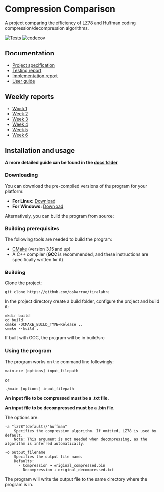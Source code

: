 # Compression Comparison

A project comparing the efficiency of LZ78 and Huffman coding compression/decompression algorithms.

[![Tests](https://github.com/oskarruo/tiralabra/actions/workflows/test-and-coverage-linux.yaml/badge.svg)](https://github.com/oskarruo/tiralabra/actions/workflows/test-and-coverage-linux.yaml)
[![codecov](https://codecov.io/github/oskarruo/tiralabra/graph/badge.svg?token=XWZXH8K9VF)](https://codecov.io/github/oskarruo/tiralabra)

## Documentation
- [Project specification](/docs/specifications.md)
- [Testing report](/docs/testingreport.md)
- [Implementation report](/docs/implementationreport.md)
- [User guide](/docs/userguide.md)

## Weekly reports
- [Week 1](/docs/weeklyreports/weeklyreport1.md)
- [Week 2](/docs/weeklyreports/weeklyreport2.md)
- [Week 3](/docs/weeklyreports/weeklyreport3.md)
- [Week 4](/docs/weeklyreports/weeklyreport4.md)
- [Week 5](/docs/weeklyreports/weeklyreport5.md)
- [Week 6](/docs/weeklyreports/weeklyreport6.md)

## Installation and usage

**A more detailed guide can be found in the [docs folder](/docs/userguide.md)**

### Downloading

You can download the pre-compiled versions of the program for your platform:
- **For Linux:** [Download](https://github.com/oskarruo/tiralabra/releases/download/final/main)
- **For Windows:** [Download](https://github.com/oskarruo/tiralabra/releases/download/final/main.exe)

Alternatively, you can build the program from source:

### Building prerequisites

The following tools are needed to build the program:

- [CMake](https://cmake.org/download/) (version 3.15 and up)
- A C++ compiler (**GCC** is recommended, and these instructions are specifically written for it)

### Building

Clone the project:

```
git clone https://github.com/oskarruo/tiralabra
```

In the project directory create a build folder, configure the project and build it:

```
mkdir build
cd build
cmake -DCMAKE_BUILD_TYPE=Release ..
cmake --build .
```

If built with GCC, the program will be in build/src

### Using the program

The program works on the command line followingly:

```
main.exe [options] input_filepath
```
or 
```
./main [options] input_filepath
```
**An input file to be compressed must be a .txt file.**

**An input file to be decompressed must be a .bin file.**

The options are:
```
-a "lz78"(default)/"huffman"  
    Specifies the compression algorithm. If omitted, LZ78 is used by default.
    Note: This argument is not needed when decompressing, as the algorithm is inferred automatically.

-o output_filename  
    Specifies the output file name.
    Defaults:
      - Compression → original_compressed.bin
      - Decompression → original_decompressed.txt
```
The program will write the output file to the same directory where the program is in.